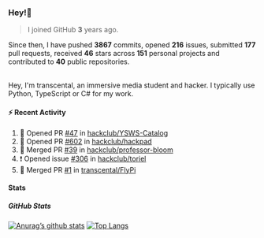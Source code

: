 ### Hey!👋
<!-- [![Banner](banner.png)](https://dillonb07.is-a.dev) -->


> I joined GitHub **3** years ago.

Since then, I have pushed **3867** commits, opened **216** issues, submitted **177** pull requests, received **46** stars across **151** personal projects and contributed to **40** public repositories.

<br>
Hey, I'm transcental, an immersive media student and hacker. I typically use Python, TypeScript or C# for my work.

<br>

#### :zap: Recent Activity

<!--START_SECTION:activity-->
1. 💪 Opened PR [#47](https://github.com/hackclub/YSWS-Catalog/pull/47) in [hackclub/YSWS-Catalog](https://github.com/hackclub/YSWS-Catalog)
2. 💪 Opened PR [#602](https://github.com/hackclub/hackpad/pull/602) in [hackclub/hackpad](https://github.com/hackclub/hackpad)
3. 🎉 Merged PR [#39](https://github.com/hackclub/professor-bloom/pull/39) in [hackclub/professor-bloom](https://github.com/hackclub/professor-bloom)
4. ❗ Opened issue [#306](https://github.com/hackclub/toriel/issues/306) in [hackclub/toriel](https://github.com/hackclub/toriel)
5. 🎉 Merged PR [#1](https://github.com/transcental/FlyPi/pull/1) in [transcental/FlyPi](https://github.com/transcental/FlyPi)
<!--END_SECTION:activity-->

#### Stats

##### GitHub Stats
[![Anurag’s github stats](https://github-readme-stats.vercel.app/api?username=transcental&show_icons=true&theme=radical)](https://github.com/transcental)
[![Top Langs](https://github-readme-stats.vercel.app/api/top-langs/?username=transcental&layout=compact&theme=radical)](https://github.com/transcental)
